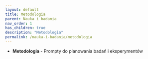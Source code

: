 ```yaml
---
layout: default
title: Metodologia
parent: Nauka i badania
nav_order: 1
has_children: true
description: "Metodologia"
permalink: /nauka-i-badania/metodologia
---
```

- **Metodologia** - Prompty do planowania badań i eksperymentów